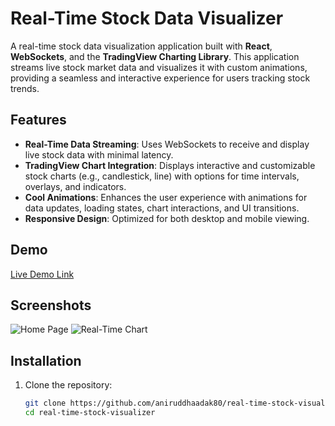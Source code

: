 # Real-Time Stock Data Visualizer

A real-time stock data visualization application built with **React**, **WebSockets**, and the **TradingView Charting Library**. This application streams live stock market data and visualizes it with custom animations, providing a seamless and interactive experience for users tracking stock trends.

## Features

- **Real-Time Data Streaming**: Uses WebSockets to receive and display live stock data with minimal latency.
- **TradingView Chart Integration**: Displays interactive and customizable stock charts (e.g., candlestick, line) with options for time intervals, overlays, and indicators.
- **Cool Animations**: Enhances the user experience with animations for data updates, loading states, chart interactions, and UI transitions.
- **Responsive Design**: Optimized for both desktop and mobile viewing.

## Demo

[Live Demo Link](https://your-live-demo-link.com)

## Screenshots

![Home Page](path-to-your-screenshot1.png)
![Real-Time Chart](path-to-your-screenshot2.png)

## Installation

1. Clone the repository:
   ```bash
   git clone https://github.com/aniruddhaadak80/real-time-stock-visualizer.git
   cd real-time-stock-visualizer
